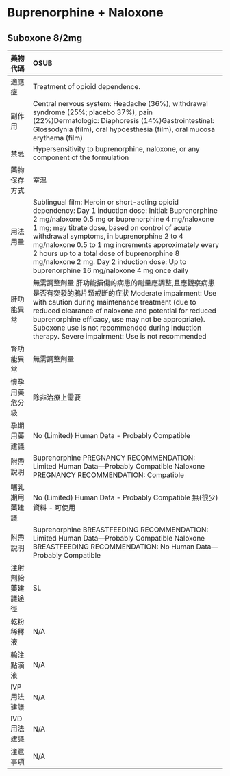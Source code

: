 # Buprenorphine + Naloxone

## Suboxone 8/2mg

| 藥物代碼           | OSUB                                                                                                                                                                                                                                                                                                                                                                                                                                                       |
|:-------------------|:-----------------------------------------------------------------------------------------------------------------------------------------------------------------------------------------------------------------------------------------------------------------------------------------------------------------------------------------------------------------------------------------------------------------------------------------------------------|
| 適應症             | Treatment of opioid dependence.                                                                                                                                                                                                                                                                                                                                                                                                                            |
| 副作用             | Central nervous system: Headache (36%), withdrawal syndrome (25%; placebo 37%), pain (22%)Dermatologic: Diaphoresis (14%)Gastrointestinal: Glossodynia (film), oral hypoesthesia (film), oral mucosa erythema (film)                                                                                                                                                                                                                                       |
| 禁忌               | Hypersensitivity to buprenorphine, naloxone, or any component of the formulation                                                                                                                                                                                                                                                                                                                                                                           |
| 藥物保存方式       | 室溫                                                                                                                                                                                                                                                                                                                                                                                                                                                       |
| 用法用量           | Sublingual film: Heroin or short-acting opioid dependency: Day 1 induction dose: Initial: Buprenorphine 2 mg/naloxone 0.5 mg or buprenorphine 4 mg/naloxone 1 mg; may titrate dose, based on control of acute withdrawal symptoms, in buprenorphine 2 to 4 mg/naloxone 0.5 to 1 mg increments approximately every 2 hours up to a total dose of buprenorphine 8 mg/naloxone 2 mg. Day 2 induction dose: Up to buprenorphine 16 mg/naloxone 4 mg once daily |
| 肝功能異常         | 無需調整劑量  肝功能損傷的病患的劑量應調整,且應觀察病患是否有突發的鴉片類戒斷的症狀 Moderate impairment: Use with caution during maintenance treatment (due to reduced clearance of naloxone and potential for reduced buprenorphine efficacy, use may not be appropriate). Suboxone use is not recommended during induction therapy. Severe impairment: Use is not recommended                                                                            |
| 腎功能異常         | 無需調整劑量                                                                                                                                                                                                                                                                                                                                                                                                                                               |
| 懷孕用藥危分級     | 除非治療上需要                                                                                                                                                                                                                                                                                                                                                                                                                                             |
| 孕期用藥建議       | No (Limited) Human Data - Probably Compatible                                                                                                                                                                                                                                                                                                                                                                                                              |
| 附帶說明           | Buprenorphine PREGNANCY RECOMMENDATION: Limited Human Data—Probably Compatible Naloxone PREGNANCY RECOMMENDATION: Compatible                                                                                                                                                                                                                                                                                                                               |
| 哺乳期用藥建議     | No (Limited) Human Data - Probably Compatible 無(很少)資料 - 可使用                                                                                                                                                                                                                                                                                                                                                                                        |
| 附帶說明           | Buprenorphine BREASTFEEDING RECOMMENDATION: Limited Human Data—Probably Compatible Naloxone BREASTFEEDING RECOMMENDATION: No Human Data—Probably Compatible                                                                                                                                                                                                                                                                                                |
| 注射劑給藥建議途徑 | SL                                                                                                                                                                                                                                                                                                                                                                                                                                                         |
| 乾粉稀釋液         | N/A                                                                                                                                                                                                                                                                                                                                                                                                                                                        |
| 輸注點滴液         | N/A                                                                                                                                                                                                                                                                                                                                                                                                                                                        |
| IVP 用法建議       | N/A                                                                                                                                                                                                                                                                                                                                                                                                                                                        |
| IVD 用法建議       | N/A                                                                                                                                                                                                                                                                                                                                                                                                                                                        |
| 注意事項           | N/A                                                                                                                                                                                                                                                                                                                                                                                                                                                        |

